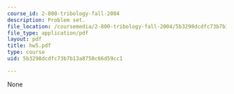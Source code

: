 ```yaml
---
course_id: 2-800-tribology-fall-2004
description: Problem set.
file_location: /coursemedia/2-800-tribology-fall-2004/5b3298dcdfc73b7b13a8750c66d59cc1_hw5.pdf
file_type: application/pdf
layout: pdf
title: hw5.pdf
type: course
uid: 5b3298dcdfc73b7b13a8750c66d59cc1

---
```

None